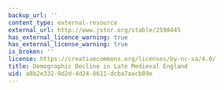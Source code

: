 ```yaml
---
backup_url: ''
content_type: external-resource
external_url: http://www.jstor.org/stable/2598445
has_external_licence_warning: true
has_external_license_warning: true
is_broken: ''
license: https://creativecommons.org/licenses/by-nc-sa/4.0/
title: Demographic Decline in Late Medieval England
uid: a8b2e332-9d2d-4d24-8611-dcba7aacb89e
---
```

